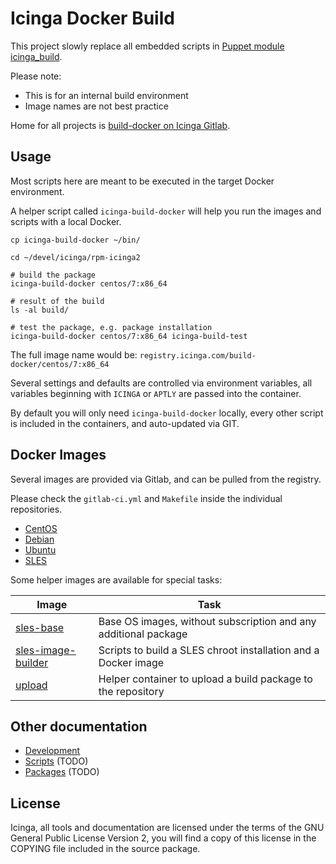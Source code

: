 Icinga Docker Build
===================

This project slowly replace all embedded scripts in
[Puppet module icinga_build](https://github.com/Icinga/puppet-icinga_build).

Please note:
* This is for an internal build environment
* Image names are not best practice

Home for all projects is
[build-docker on Icinga Gitlab](https://git.icinga.com/build-docker).

## Usage

Most scripts here are meant to be executed in the target Docker environment.

A helper script called `icinga-build-docker` will help you run the images and
scripts with a local Docker.

```
cp icinga-build-docker ~/bin/

cd ~/devel/icinga/rpm-icinga2

# build the package
icinga-build-docker centos/7:x86_64

# result of the build
ls -al build/

# test the package, e.g. package installation
icinga-build-docker centos/7:x86_64 icinga-build-test
```

The full image name would be: `registry.icinga.com/build-docker/centos/7:x86_64`

Several settings and defaults are controlled via environment variables, all
variables beginning with `ICINGA` or `APTLY` are passed into the container.

By default you will only need `icinga-build-docker` locally, every other script
is included in the containers, and auto-updated via GIT.

## Docker Images

Several images are provided via Gitlab, and can be pulled from the registry.

Please check the `gitlab-ci.yml` and `Makefile` inside the individual
repositories.

* [CentOS](https://git.icinga.com/build-docker/centos)
* [Debian](https://git.icinga.com/build-docker/debian)
* [Ubuntu](https://git.icinga.com/build-docker/ubuntu)
* [SLES](https://git.icinga.com/build-docker/sles)

Some helper images are available for special tasks:

Image                | Task
---------------------|-----
[sles-base]          | Base OS images, without subscription and any additional package
[sles-image-builder] | Scripts to build a SLES chroot installation and a Docker image
[upload]             | Helper container to upload a build package to the repository

## Other documentation

* [Development](development.md)
* [Scripts](scripts.md) (TODO)
* [Packages](packages.md) (TODO)

## License

Icinga, all tools and documentation are licensed under the terms of the GNU
General Public License Version 2, you will find a copy of this license in the
COPYING file included in the source package.

[sles-base]: https://git.icinga.com/build-docker/sles-base
[sles-image-builder]: https://git.icinga.com/build-docker/sles-image-builder
[upload]: https://git.icinga.com/build-docker/upload

